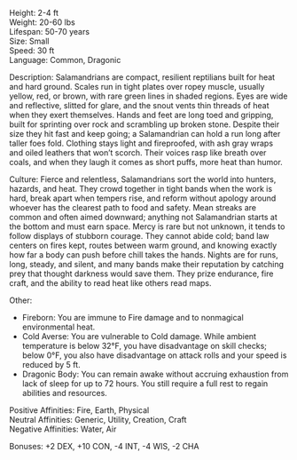 Height: 2-4 ft  
Weight: 20-60 lbs  
Lifespan: 50-70 years  
Size: Small  
Speed: 30 ft  
Language: Common, Dragonic

Description: Salamandrians are compact, resilient reptilians built for heat and hard ground. Scales run in tight plates over ropey muscle, usually yellow, red, or brown, with rare green lines in shaded regions. Eyes are wide and reflective, slitted for glare, and the snout vents thin threads of heat when they exert themselves. Hands and feet are long toed and gripping, built for sprinting over rock and scrambling up broken stone. Despite their size they hit fast and keep going; a Salamandrian can hold a run long after taller foes fold. Clothing stays light and fireproofed, with ash gray wraps and oiled leathers that won’t scorch. Their voices rasp like breath over coals, and when they laugh it comes as short puffs, more heat than humor.

Culture: Fierce and relentless, Salamandrians sort the world into hunters, hazards, and heat. They crowd together in tight bands when the work is hard, break apart when tempers rise, and reform without apology around whoever has the clearest path to food and safety. Mean streaks are common and often aimed downward; anything not Salamandrian starts at the bottom and must earn space. Mercy is rare but not unknown, it tends to follow displays of stubborn courage. They cannot abide cold; band law centers on fires kept, routes between warm ground, and knowing exactly how far a body can push before chill takes the hands. Nights are for runs, long, steady, and silent, and many bands make their reputation by catching prey that thought darkness would save them. They prize endurance, fire craft, and the ability to read heat like others read maps.

Other:
- Fireborn: You are immune to Fire damage and to nonmagical environmental heat.
- Cold Averse: You are vulnerable to Cold damage. While ambient temperature is below 32°F, you have disadvantage on skill checks; below 0°F, you also have disadvantage on attack rolls and your speed is reduced by 5 ft.
- Dragonic Body: You can remain awake without accruing exhaustion from lack of sleep for up to 72 hours. You still require a full rest to regain abilities and resources.

Positive Affinities: Fire, Earth, Physical  
Neutral Affinities: Generic, Utility, Creation, Craft  
Negative Affinities: Water, Air  

Bonuses: +2 DEX, +10 CON, -4 INT, -4 WIS, -2 CHA